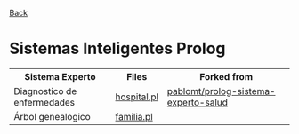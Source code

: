 [Back](https://github.com/davidrh195/Sistemas-Inteligentes/tree/master)

# Sistemas Inteligentes Prolog

<table>
    <tr>
        <th>Sistema Experto</th>
        <th>Files</th>
        <th>Forked from</th>
    </tr>
    <tr>
        <td>Diagnostico de enfermedades</td>
        <td><a HREF="https://github.com/davidrh195/Sistemas-Inteligentes/blob/Prolog/hospital.pl">hospital.pl</a></td>
        <td><a HREF="https://github.com/pablomt/prolog-sistema-experto-salud">pablomt/prolog-sistema-experto-salud</a></td>
    </tr>
    <tr>
        <td>Árbol genealogico</td>
        <td><a HREF="https://github.com/davidrh195/Sistemas-Inteligentes/blob/Prolog/familia.pl">familia.pl</a></td>
        <td></td>
    </tr>
</table>
